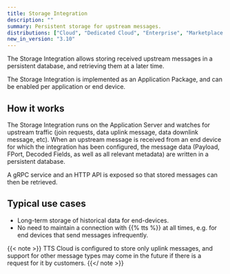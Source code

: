```yaml
---
title: Storage Integration
description: ""
summary: Persistent storage for upstream messages.
distributions: ["Cloud", "Dedicated Cloud", "Enterprise", "Marketplace Launcher", "Community"]
new_in_version: "3.10"
---
```


The Storage Integration allows storing received upstream messages in a persistent database, and retrieving them at a later time.

<!--more-->

The Storage Integration is implemented as an Application Package, and can be enabled per application or end device.

## How it works

The Storage Integration runs on the Application Server and watches for upstream traffic (join requests, data uplink message, data downlink message, etc). When an upstream message is received from an end device for which the integration has been configured, the message data (Payload, FPort, Decoded Fields, as well as all relevant metadata) are written in a persistent database.

A gRPC service and an HTTP API is exposed so that stored messages can then be retrieved.

## Typical use cases

- Long-term storage of historical data for end-devices.
- No need to maintain a connection with {{% tts %}} at all times, e.g. for end devices that send messages infrequently.

{{< note >}} TTS Cloud is configured to store only uplink messages, and support for other message types may come in the future if there is a request for it by customers. {{</ note >}}